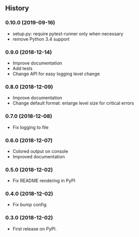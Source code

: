 ## History

### 0.10.0 (2019-09-16)

* setup.py: require pytest-runner only when necessary
* remove Python 3.4 support

### 0.9.0 (2018-12-14)

* Improve documentation
* Add tests
* Change API for easy logging level change

### 0.8.0 (2018-12-09)

* Improve documentation
* Change default format: enlarge level size for critical errors

### 0.7.0 (2018-12-08)

* Fix logging to file

### 0.6.0 (2018-12-07)

* Colored output on console
* Improved documentation

### 0.5.0 (2018-12-02)

* Fix README rendering in PyPI

### 0.4.0 (2018-12-02)

* Fix bump config

### 0.3.0 (2018-12-02)

* First release on PyPI.
